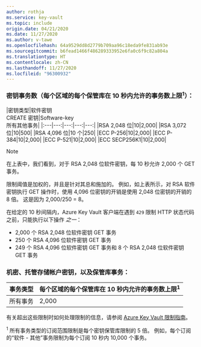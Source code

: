 ```yaml
---
author: rothja
ms.service: key-vault
ms.topic: include
origin.date: 04/21/2020
ms.date: 11/27/2020
ms.author: v-tawe
ms.openlocfilehash: 64a9529dd8d2779b709aa96c18eda9fe831ab93e
ms.sourcegitcommit: b6fead1466f486289333952e6fa0c6f9c82a804a
ms.translationtype: HT
ms.contentlocale: zh-CN
ms.lasthandoff: 11/27/2020
ms.locfileid: "96300932"
---
```

### <a name="key-transactions-maximum-transactions-allowed-in-10-seconds-per-vault-per-regionsup1sup"></a>密钥事务数（每个区域的每个保管库在 10 秒内允许的事务数上限<sup>1</sup>）：

|密钥类型|软件密钥<br>CREATE 密钥|Software-key<br>所有其他事务|
|:---|---:|---:|---:|---:|
|RSA 2,048 位|10|2,000|
|RSA 3,072 位|10|500|
|RSA 4,096 位|10 个|250|
|ECC P-256|10|2,000|
|ECC P-384|10|2,000|
|ECC P-521|10|2,000|
|ECC SECP256K1|10|2,000|

<!-- HSM not support, use Software for example -->

> [!NOTE]
> 在上表中，我们看到，对于 RSA 2,048 位软件密钥，每 10 秒允许 2,000 个 GET 事务。
>
> 限制阈值是加权的，并且是针对其总和施加的。 例如，如上表所示，对 RSA 软件密钥执行 GET 操作时，使用 4,096 位密钥的开销是使用 2,048 位密钥的开销的 8 倍。 这是因为 2,000/250 = 8。
>
> 在给定的 10 秒间隔内，Azure Key Vault 客户端在遇到 `429` 限制 HTTP 状态代码之前，只能执行以下操作 *之一*：
> - 2,000 个 RSA 2,048 位软件密钥 GET 事务
> - 250 个 RSA 4,096 位软件密钥 GET 事务
> - 249 个 RSA 4,096 位软件密钥 GET 事务和 8 个 RSA 2,048 位软件密钥 GET 事务

<!-- HSM not support, use Software for example -->

### <a name="secrets-managed-storage-account-keys-and-vault-transactions"></a>机密、托管存储帐户密钥，以及保管库事务：

| 事务类型 | 每个区域的每个保管库在 10 秒内允许的事务数上限<sup>1</sup> |
| --- | --- |
| 所有事务 |2,000 |

有关超出这些限制时如何处理限制的信息，请参阅 [Azure Key Vault 限制指南](../articles/key-vault/key-vault-ovw-throttling.md)。

<sup>1</sup> 所有事务类型的订阅范围限制是每个密钥保管库限制的 5 倍。 例如，每个订阅的“软件 - 其他”事务限制为每个订阅 10 秒内 10,000 个事务。

<!--
### Azure Private Link integration

| Resource | Limit |
| -------- | ----- |
| Private endpoints per key vault | 64 |
| Key vaults with private endpoints per subscription | 64 |
-->
